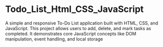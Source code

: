 # Todo_List_Html_CSS_JavaScript
A simple and responsive To-Do List application built with HTML, CSS, and JavaScript. This project allows users to add, delete, and mark tasks as completed. It demonstrates core JavaScript concepts like DOM manipulation, event handling, and local storage
